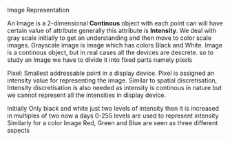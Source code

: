 <p> Image Representation </p>
An Image is a 2-dimensional <b>Continous</b> object with each point can will have certain value of attribute generally this attribute is <b>Intensity</b>. We deal with gray scale initially to get an understanding and then move to color scale images.
Grayscale image is image which has colors Black and White. Image is a continous object, but in real cases all the devices are descrete. so to study an Image we have to divide it into fixed parts namely pixels

Pixel: Smallest addressable point in a display device. Pixel is assigned an intensity value for representing the image.
Similar to spatial discretisation, Intensity discretisation is also needed as intensity is continous in nature but we cannot represent all the intensities in display device.

Initially Only black and white just two levels of intensity then it is increased in multiples of two now a days 0-255 levels are used to represent intensity
Similarly for a color Image Red, Green and Blue are seen as three different aspects
